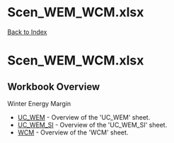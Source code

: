 # Scen_WEM_WCM.xlsx

[Back to Index](../../README.md)

# Scen_WEM_WCM.xlsx

## Workbook Overview

Winter Energy Margin

- [UC_WEM](UC_WEM.md) - Overview of the 'UC_WEM' sheet.
- [UC_WEM_SI](UC_WEM_SI.md) - Overview of the 'UC_WEM_SI' sheet.
- [WCM](WCM.md) - Overview of the 'WCM' sheet.
